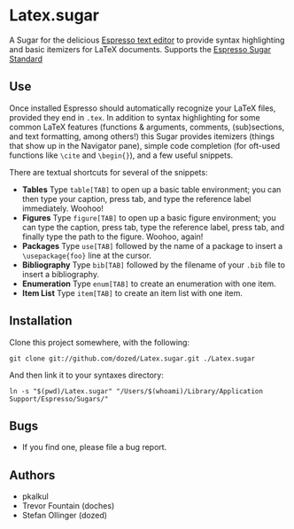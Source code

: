 # Latex.sugar

A Sugar for the delicious [Espresso text editor][espresso] to provide syntax highlighting and basic itemizers for LaTeX documents. Supports the [Espresso Sugar Standard][standard]

  [espresso]: <http://macrabbit.com/espresso/>
    "The Espresso text editor, by MacRabbit"
  [standard]: <http://github.com/elliottcable/espresso-sugar-standard>
    "ellitotcable's Espresso Sugar Standard on Github"

## Use

Once installed Espresso should automatically recognize your LaTeX files, provided they end in `.tex`. In addition to syntax highlighting for some common LaTeX features (functions & arguments, comments, (sub)sections, and text formatting, among others!) this Sugar provides itemizers (things that show up in the Navigator pane), simple code completion (for oft-used functions like `\cite` and `\begin{}`), and a few useful snippets. 

There are textual shortcuts for several of the snippets:

+  **Tables** Type `table[TAB]` to open up a basic table environment; you can then type your caption, press tab, and type the reference label immediately. Woohoo!
+  **Figures** Type `figure[TAB]` to open up a basic figure environment; you can type the caption, press tab, type the reference label, press tab, and finally type the path to the figure. Woohoo, again!
+  **Packages** Type `use[TAB]` followed by the name of a package to insert a `\usepackage{foo}` line at the cursor.
+  **Bibliography** Type `bib[TAB]` followed by the filename of your `.bib` file to insert a bibliography.
+  **Enumeration** Type `enum[TAB]` to create an enumeration with one item.
+  **Item List** Type `item[TAB]` to create an item list with one item.

## Installation

Clone this project somewhere, with the following:

    git clone git://github.com/dozed/Latex.sugar.git ./Latex.sugar

And then link it to your syntaxes directory:

    ln -s "$(pwd)/Latex.sugar" "/Users/$(whoami)/Library/Application Support/Espresso/Sugars/"

## Bugs

+ If you find one, please file a bug report.

## Authors

+ pkalkul
+ Trevor Fountain (doches)
+ Stefan Ollinger (dozed)

